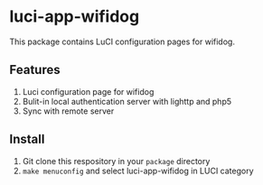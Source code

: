 # luci-app-wifidog
This package contains LuCI configuration pages for wifidog.

## Features
1. Luci configuration page for wifidog
2. Bulit-in local authentication server with lighttp and php5
3. Sync with remote server

## Install
1. Git clone this respository in your `package` directory
2. `make menuconfig` and select luci-app-wifidog in LUCI category
